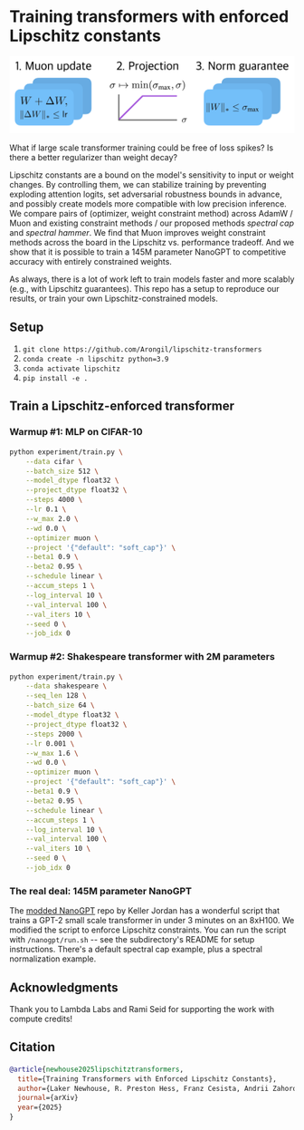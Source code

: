 # Training transformers with enforced Lipschitz constants

![Main method: 1) use Muon to constrain the weight update norm, 2) project weights to have a max singular value, 3) norm guarantee.](assets/main.png)

What if large scale transformer training could be free of loss spikes? Is there a better regularizer than weight decay?

Lipschitz constants are a bound on the model's sensitivity to input or weight changes. By controlling them, we can stabilize training by preventing exploding attention logits, set adversarial robustness bounds in advance, and possibly create models more compatible with low precision inference. We compare pairs of (optimizer, weight constraint method) across AdamW / Muon and existing constraint methods / our proposed methods _spectral cap_ and _spectral hammer_. We find that Muon improves weight constraint methods across the board in the Lipschitz vs. performance tradeoff. And we show that it is possible to train a 145M parameter NanoGPT to competitive accuracy with entirely constrained weights.

As always, there is a lot of work left to train models faster and more scalably (e.g., with Lipschitz guarantees). This repo has a setup to reproduce our results, or train your own Lipschitz-constrained models.

## Setup

1. `git clone https://github.com/Arongil/lipschitz-transformers`
2. `conda create -n lipschitz python=3.9`
3. `conda activate lipschitz`
4. `pip install -e .`

## Train a Lipschitz-enforced transformer

### Warmup #1: MLP on CIFAR-10

```bash
python experiment/train.py \
    --data cifar \
    --batch_size 512 \
    --model_dtype float32 \
    --project_dtype float32 \
    --steps 4000 \
    --lr 0.1 \
    --w_max 2.0 \
    --wd 0.0 \
    --optimizer muon \
    --project '{"default": "soft_cap"}' \
    --beta1 0.9 \
    --beta2 0.95 \
    --schedule linear \
    --accum_steps 1 \
    --log_interval 10 \
    --val_interval 100 \
    --val_iters 10 \
    --seed 0 \
    --job_idx 0
```

### Warmup #2: Shakespeare transformer with 2M parameters

```bash
python experiment/train.py \
    --data shakespeare \
    --seq_len 128 \
    --batch_size 64 \
    --model_dtype float32 \
    --project_dtype float32 \
    --steps 2000 \
    --lr 0.001 \
    --w_max 1.6 \
    --wd 0.0 \
    --optimizer muon \
    --project '{"default": "soft_cap"}' \
    --beta1 0.9 \
    --beta2 0.95 \
    --schedule linear \
    --accum_steps 1 \
    --log_interval 10 \
    --val_interval 100 \
    --val_iters 10 \
    --seed 0 \
    --job_idx 0
```

### The real deal: 145M parameter NanoGPT

The [modded NanoGPT](https://github.com/KellerJordan/modded-nanogpt) repo by Keller Jordan has a wonderful script that trains a GPT-2 small scale transformer in under 3 minutes on an 8xH100. We modified the script to enforce Lipschitz constraints. You can run the script with `/nanogpt/run.sh` -- see the subdirectory's README for setup instructions. There's a default spectral cap example, plus a spectral normalization example.

## Acknowledgments

Thank you to Lambda Labs and Rami Seid for supporting the work with compute credits!

## Citation

```bibtex
@article{newhouse2025lipschitztransformers,
  title={Training Transformers with Enforced Lipschitz Constants},
  author={Laker Newhouse, R. Preston Hess, Franz Cesista, Andrii Zahorodnii, Jeremy Bernstein, Phillip Isola},
  journal={arXiv}
  year={2025}
}
```